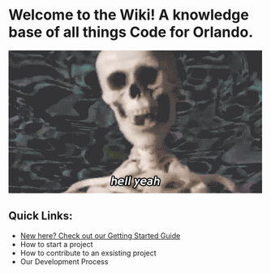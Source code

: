 <!-- TITLE: Home -->
<!-- SUBTITLE: A quick summary of Home -->

# Welcome to the Wiki! A knowledge base of all things Code for Orlando. 

![Giphy 26](/uploads/giphy-26.gif "Giphy 26")


## Quick Links:
* <a href="https://cfo-wiki.herokuapp.com/getting-started"> New here? Check out our Getting Started Guide</a>
* How to start a project
* How to contribute to an exsisting project
* Our Development Process